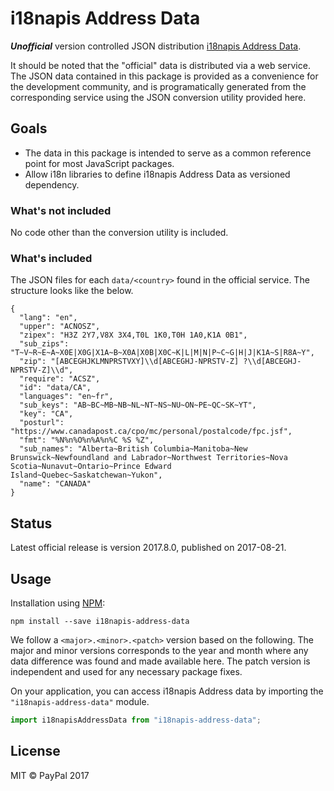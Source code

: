 # i18napis Address Data

***Unofficial*** version controlled JSON distribution [i18napis Address Data](http://i18napis.appspot.com/address).

It should be noted that the "official" data is distributed via a web service. The JSON data contained in this package is provided as a convenience for the development community, and is programatically generated from the corresponding service using the JSON conversion utility provided here.

## Goals

- The data in this package is intended to serve as a common reference point for most JavaScript packages.
- Allow i18n libraries to define i18napis Address Data as versioned dependency.

### What's not included

No code other than the conversion utility is included.

### What's included

The JSON files for each `data/<country>` found in the official service. The structure looks like the below.

```
{
  "lang": "en",
  "upper": "ACNOSZ",
  "zipex": "H3Z 2Y7,V8X 3X4,T0L 1K0,T0H 1A0,K1A 0B1",
  "sub_zips": "T~V~R~E~A~X0E|X0G|X1A~B~X0A|X0B|X0C~K|L|M|N|P~C~G|H|J|K1A~S|R8A~Y",
  "zip": "[ABCEGHJKLMNPRSTVXY]\\d[ABCEGHJ-NPRSTV-Z] ?\\d[ABCEGHJ-NPRSTV-Z]\\d",
  "require": "ACSZ",
  "id": "data/CA",
  "languages": "en~fr",
  "sub_keys": "AB~BC~MB~NB~NL~NT~NS~NU~ON~PE~QC~SK~YT",
  "key": "CA",
  "posturl": "https://www.canadapost.ca/cpo/mc/personal/postalcode/fpc.jsf",
  "fmt": "%N%n%O%n%A%n%C %S %Z",
  "sub_names": "Alberta~British Columbia~Manitoba~New Brunswick~Newfoundland and Labrador~Northwest Territories~Nova Scotia~Nunavut~Ontario~Prince Edward Island~Quebec~Saskatchewan~Yukon",
  "name": "CANADA"
}
```

## Status

Latest official release is version 2017.8.0, published on 2017-08-21.

## Usage

Installation using [NPM](https://www.npmjs.com):

```
npm install --save i18napis-address-data
```

We follow a `<major>.<minor>.<patch>` version based on the following. The major and minor versions corresponds to the year and month where any data difference was found and made available here. The patch version is independent and used for any necessary package fixes.

On your application, you can access i18napis Address data by importing the `"i18napis-address-data"` module.

```javascript
import i18napisAddressData from "i18napis-address-data";
```

## License

MIT © PayPal 2017
